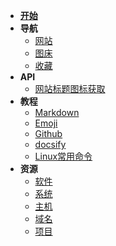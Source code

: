 * [**开始**](README.md)
* **导航**
  * [网站](nav/site.md)
  * [图床](nav/imgbed.md)
  * [收藏](nav/fav.md)
* **API**
  * [网站标题图标获取](api/favicon.md)
* **教程**
  * [Markdown](tech/markdown.md)
  * [Emoji](tech/emoji.md)
  * [Github](tech/github.md)
  * [docsify](tech/docsify.md)
  * [Linux常用命令](tech/shell.md)
* **资源**
  * [软件](ziyuan/soft.md)
  * [系统](ziyuan/system.md)
  * [主机](ziyuan/host.md)
  * [域名](ziyuan/domin.md)
  * [项目](ziyuan/githubPJ.md)

